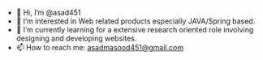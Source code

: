 - 👋 Hi, I’m @asad451
- 👀 I’m interested in Web related products especially JAVA/Spring based.
- 🌱 I’m currently learning for a extensive research oriented role involving designing and developing websites.
- 📫 How to reach me: asadmasood451@gmail.com

<!---
asad451/asad451 is a ✨ special ✨ repository because its `README.md` (this file) appears on your GitHub profile.
You can click the Preview link to take a look at your changes.
--->
